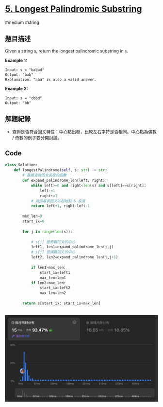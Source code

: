 # [5. Longest Palindromic Substring](https://leetcode.cn/problems/longest-palindromic-substring)

#medium #string



## 題目描述

Given a string s, return the longest 
palindromic substring in `s`.

**Example 1:**

```text
Input: s = "babad"
Output: "bab"
Explanation: "aba" is also a valid answer.
```

**Example 2:**

```
Input: s = "cbbd"
Output: "bb"
```


## 解題紀錄
* 查詢是否符合回文特性：中心點出發，比較左右字符是否相同。中心點為偶數 / 奇數的例子要分開討論。


## Code

```python
class Solution:
    def longestPalindrome(self, s: str) -> str:
        # 擴展查詢回文長度的函數
        def expand_palindrome_len(left, right):
            while left>=0 and right<len(s) and s[left]==s[right]:
                left-=1
                right+=1
            # 返回最長回文的起始點 & 長度
            return left+1, right-left-1

        max_len=0
        start_ix=0
        
        for j in range(len(s)):
            
            # s[j] 是奇數回文的中心
            left1, len1=expand_palindrome_len(j,j)
            # s[j] 是偶數回文的中心
            left2, len2=expand_palindrome_len(j,j+1)
            
            if len1>max_len:
                start_ix=left1
                max_len=len1
            if len2>max_len:
                start_ix=left2
                max_len=len2
                
        return s[start_ix: start_ix+max_len]
        
```

![img_ac](https://github.com/youngmihuang/leetcode-python/blob/main/img/3.longest_substring_without_repeating_characters.png)
